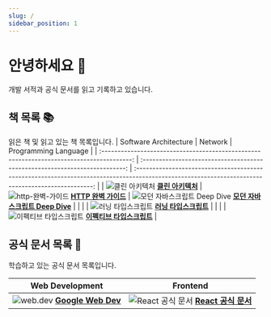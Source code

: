 ```yaml
---
slug: /
sidebar_position: 1
---
```


# 안녕하세요 👋

개발 서적과 공식 문서를 읽고 기록하고 있습니다.

## 책 목록 📚

읽은 책 및 읽고 있는 책 목록입니다.
| Software Architecture | Network | Programming Language |
| :---------------------------------------------------------------------------------------: | :-------------------------------------------------------------------------: | :-----------------------------------------------------------------------------------------------------------------------------------------------: |
| ![클린 아키텍처](./images/클린-아키텍처.png) **[클린 아키텍처](/category/클린-아키텍처)** | ![http-완벽-가이드](./images/http-완벽-가이드.png) **[HTTP 완벽 가이드](/category/http-완벽-가이드)** | ![모던 자바스크립트 Deep Dive](./images/모던-자바스크립트-deep-dive.png) **[모던 자바스크립트 Deep Dive](/category/모던-자바스크립트-deep-dive)** |
| | | ![러닝 타입스크립트](./images/러닝-타입스크립트.png) **[러닝 타입스크립트](/category/러닝-타입스크립트)** |
| | | ![이펙티브 타입스크립트](./images/이펙티브-타입스크립트.png) **[이펙티브 타입스크립트](/category/이펙티브-타입스크립트)** |

## 공식 문서 목록 📖

학습하고 있는 공식 문서 목록입니다.

|                                    Web Development                                     |                                             Frontend                                              |
| :------------------------------------------------------------------------------------: | :-----------------------------------------------------------------------------------------------: |
| ![web.dev](./images/google-web-dev.png) **[Google Web Dev](/category/google-web-dev)** | ![React 공식 문서](./images/react-공식-문서.png) **[React 공식 문서](/category/react-공식-문서)** |
